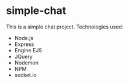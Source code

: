 # simple-chat
This is a simple chat project. Technologies used:
- Node.js
- Express
- Engine EJS
- JQuery
- Nodemon
- NPM
- socket.io
